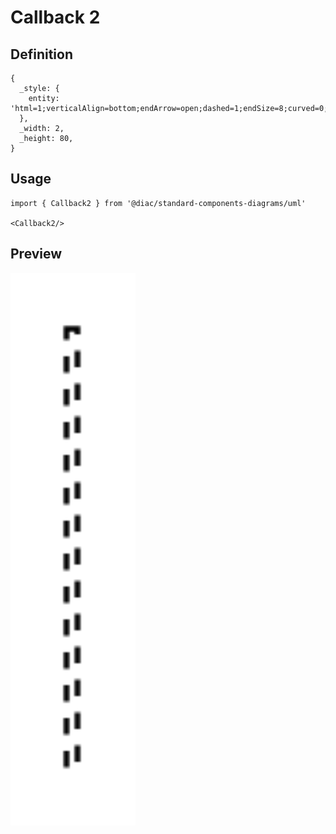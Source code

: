 # Callback 2

## Definition

```
{
  _style: { 
    entity: 'html=1;verticalAlign=bottom;endArrow=open;dashed=1;endSize=8;curved=0;rounded=0;exitX=1;exitY=1;exitDx=0;exitDy=-5;',
  },
  _width: 2,
  _height: 80,
}
```

## Usage

```
import { Callback2 } from '@diac/standard-components-diagrams/uml'

<Callback2/>
```

## Preview

<img src="./callback-2.png" width="200"/>
